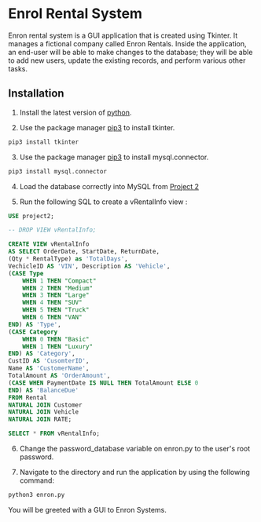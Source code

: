 # Enrol Rental System

Enron rental system is a GUI application that is created using Tkinter. It manages a fictional company called Enron Rentals. Inside the application, an end-user will be able to make changes to the database; they will be able to add new users, update the existing records, and perform various other tasks. 

## Installation

 1. Install the latest version of [python](https://www.python.org/downloads/). 

2. Use the package manager [pip3](https://pip.pypa.io/en/stable/) to install tkinter.

```bash
pip3 install tkinter
```
3. Use the package manager [pip3](https://pip.pypa.io/en/stable/) to install mysql.connector.

```bash
pip3 install mysql.connector
```
4. Load the database correctly into MySQL from [Project 2](https://github.com/karundawadi/teambearcats/tree/master/project2)

5. Run the following SQL to create a vRentalInfo view :
```sql
USE project2;

-- DROP VIEW vRentalInfo;

CREATE VIEW vRentalInfo
AS SELECT OrderDate, StartDate, ReturnDate,
(Qty * RentalType) as 'TotalDays', 
VechicleID AS 'VIN', Description AS 'Vehicle', 
(CASE Type  
	WHEN 1 THEN "Compact"
	WHEN 2 THEN "Medium"
	WHEN 3 THEN "Large"
	WHEN 4 THEN "SUV"
	WHEN 5 THEN "Truck"
	WHEN 6 THEN "VAN"
END) AS 'Type',
(CASE Category
	WHEN 0 THEN "Basic"
	WHEN 1 THEN "Luxury"
END) AS 'Category', 
CustID AS 'CusomterID', 
Name AS 'CustomerName', 
TotalAmount AS 'OrderAmount', 
(CASE WHEN PaymentDate IS NULL THEN TotalAmount ELSE 0
END) AS 'BalanceDue'
FROM Rental
NATURAL JOIN Customer
NATURAL JOIN Vehicle
NATURAL JOIN RATE;

SELECT * FROM vRentalInfo;
```
6. Change the password_database variable on enron.py to the user's root password. 

7. Navigate to the directory and run the application by using the following command: 
```python 
python3 enron.py
```
You will be greeted with a GUI to Enron Systems. 
